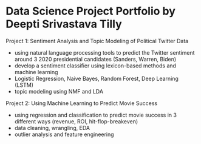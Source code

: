 # Data Science Project Portfolio by Deepti Srivastava Tilly

Project 1: Sentiment Analysis and Topic Modeling of Political Twitter Data
- using natural language processing tools to predict the Twitter sentiment around 3 2020 presidential candidates (Sanders, Warren, Biden)
- develop a sentiment classifier using lexicon-based methods and machine learning
- Logistic Regression, Naive Bayes, Random Forest, Deep Learning (LSTM)
- topic modeling using NMF and LDA

Project 2: Using Machine Learning to Predict Movie Success 
- using regression and classification to predict movie success in 3 different ways (revenue, ROI, hit-flop-breakeven)
- data cleaning, wrangling, EDA
- outlier analysis and feature engineering

